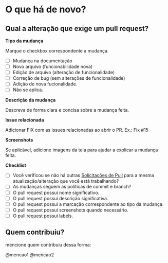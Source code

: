 # O que há de novo?
## Qual a alteração que exige um pull request?

**Tipo da mudança**  

Marque o checkbox correspondente a mudança. 
- [ ] Mudança na documentação
- [ ] Novo arquivo (funcionabilidade nova)
- [ ] Edição de arquivo (alteração de funcionalidade)
- [ ] Correção de bug (sem alterações de funcionalidade)
- [ ] Adição de nova fucionalidade.
- [ ] Não se aplica.

**Descrição da mudança**

Descreva de forma clara e concisa sobre a mudança feita.

**Issue relacionada**  

Adicionar FIX com as issues relacionadas ao abrir o PR. Ex.: Fix #15 


**Screenshots**  
 
Se aplicável, adicione imagens da tela para ajudar a explicar a mudança feita. 

**Checklist**  
- [ ] Você verificou se não há outras [Solicitações de Pull](https://github.com/ResidenciaTICBrisa/T2G2-Chatbot-Participacao-Social/pulls) para a mesma atualização/alteração que você está trabalhando?
- [ ] As mudanças seguem as políticas de commit e branch?
- [ ] O pull request possui nome significativo.
- [ ] O pull request possui descrição significativa.
- [ ] O pull request possui a marcação correspondente ao tipo da mudança.
- [ ] O pull request possui screenshots quando necessário.
- [ ] O pull request possui labels.

## Quem contribuiu?
mencione quem contribuiu dessa forma:
</sub> 

@mencao1 @mencao2

